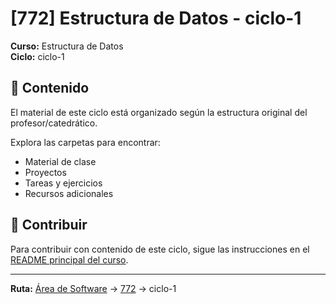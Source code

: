 # [772] Estructura de Datos - ciclo-1

**Curso:** Estructura de Datos  
**Ciclo:** ciclo-1

## 📁 Contenido

El material de este ciclo está organizado según la estructura original del profesor/catedrático.

Explora las carpetas para encontrar:
- Material de clase
- Proyectos
- Tareas y ejercicios
- Recursos adicionales

## 🤝 Contribuir

Para contribuir con contenido de este ciclo, sigue las instrucciones en el [README principal del curso](../README.md).

---

**Ruta:** [Área de Software](../../) → [772](..) → ciclo-1
